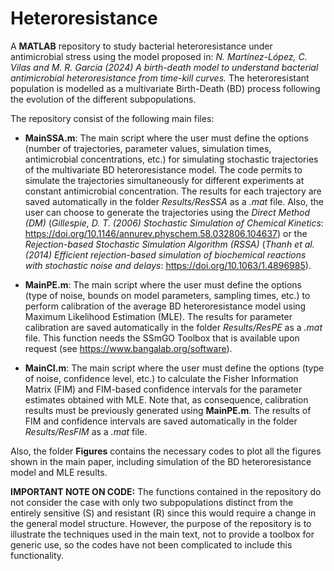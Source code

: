 # Heteroresistance

A **MATLAB** repository to study bacterial heteroresistance under antimicrobial stress using the model proposed in: *N. Martínez-López, C. Vilas and M. R. García (2024) A birth-death model to understand bacterial antimicrobial heteroresistance from time-kill curves.* The heteroresistant population is modelled as a multivariate Birth-Death (BD) process following the evolution of the different subpopulations.

The repository consist of the following main files:

- **MainSSA.m**: The main script where the user must define the options (number of trajectories, parameter values, simulation times, antimicrobial concentrations, etc.) for simulating stochastic trajectories of the multivariate BD heteroresistance model. The code permits to simulate the trajectories simultaneously for different experiments at constant antimicrobial concentration. The results for each trajectory are saved automatically in the folder *Results/ResSSA* as a *.mat* file. Also, the user can choose to generate the trajectories using the *Direct Method (DM)* (*Gillespie, D. T. (2006) Stochastic Simulation of Chemical Kinetics*: https://doi.org/10.1146/annurev.physchem.58.032806.104637) or the *Rejection-based Stochastic Simulation Algorithm (RSSA)* (*Thanh et al. (2014) Efficient rejection-based simulation of biochemical reactions with stochastic noise and delays*: https://doi.org/10.1063/1.4896985).

- **MainPE.m**: The main script where the user must define the options (type of noise, bounds on model parameters, sampling times, etc.) to perform calibration of the average BD heteroresistance model using Maximum Likelihood Estimation (MLE). The results for parameter calibration are saved automatically in the folder *Results/ResPE* as a *.mat* file. This function needs the SSmGO Toolbox that is available upon request (see https://www.bangalab.org/software).
  
- **MainCI.m**: The main script where the user must define the options (type of noise, confidence level, etc.) to calculate the Fisher Information Matrix (FIM) and FIM-based confidence intervals for the parameter estimates obtained with MLE. Note that, as consequence, calibration results must be previously generated using **MainPE.m**. The results of FIM and confidence intervals are saved automatically in the folder *Results/ResFIM* as a *.mat* file.

Also, the folder **Figures** contains the necessary codes to plot all the figures shown in the main paper, including simulation of the BD heteroresistance model and MLE results.

**IMPORTANT NOTE ON CODE:** The functions contained in the repository do not consider the case with only two subpopulations distinct from the entirely sensitive (S) and resistant (R) since this would require a change in the general model structure. However, the purpose of the repository is to illustrate the techniques used in the main text, not to provide a toolbox for generic use, so the codes have not been complicated to include this functionality.

